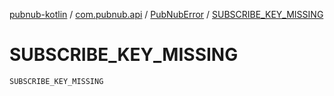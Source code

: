 [pubnub-kotlin](../../index.md) / [com.pubnub.api](../index.md) / [PubNubError](index.md) / [SUBSCRIBE_KEY_MISSING](./-s-u-b-s-c-r-i-b-e_-k-e-y_-m-i-s-s-i-n-g.md)

# SUBSCRIBE_KEY_MISSING

`SUBSCRIBE_KEY_MISSING`